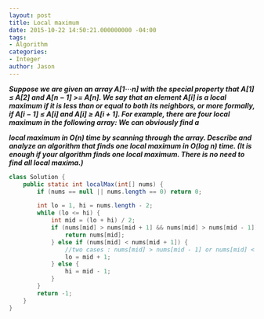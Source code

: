 ```yaml
---
layout: post
title: Local maximum
date: 2015-10-22 14:50:21.000000000 -04:00
tags:
- Algorithm
categories:
- Integer
author: Jason
---
```

<p><strong><em>Suppose we are given an array A[1···n] with the special property that A[1] ≤ A[2] and A[n − 1] >= A[n]. We say that an element A[i] is a local maximum if it is less than or equal to both its neighbors, or more formally, if A[i − 1] ≤ A[i] and A[i] ≥ A[i + 1]. For example, there are four local maximum in the following array: We can obviously find a</p>

local maximum in O(n) time by scanning through the array. Describe and analyze an algorithm that finds one local maximum in O(log n) time. (It is enough if your algorithm finds one local maximum. There is no need to find all local maxima.)</em></strong></p>
``` java
class Solution {
    public static int localMax(int[] nums) {
        if (nums == null || nums.length == 0) return 0;

        int lo = 1, hi = nums.length - 2;
        while (lo <= hi) {
            int mid = (lo + hi) / 2;
            if (nums[mid] > nums[mid + 1] && nums[mid] > nums[mid - 1]) {
                return nums[mid];
            } else if (nums[mid] < nums[mid + 1]) {
                //two cases : nums[mid] > nums[mid - 1] or nums[mid] < nums[mid - 1]
                lo = mid + 1;
            } else {
                hi = mid - 1;
            }
        }
        return -1;
    }
}
```
